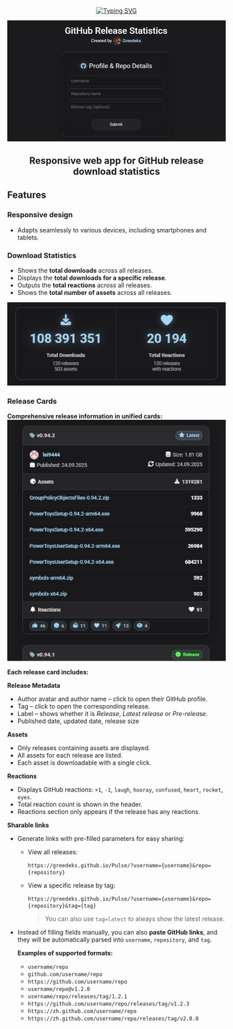<div align="center">
  
<a href="https://git.io/typing-svg"><img src="https://readme-typing-svg.herokuapp.com?font=Audiowide&size=60&duration=1000&pause=5000&center=true&vCenter=true&width=250&height=90&lines=Pulse" alt="Typing SVG" /></a> 

<img src="https://github.com/Greedeks/Pulse/blob/main/.github/preview.png"/><br/>

</div>

<div align="center">
  
## Responsive web app for GitHub release download statistics
</div>

## Features

### **Responsive design**
  - Adapts seamlessly to various devices, including smartphones and tablets.

### **Download Statistics**
  - Shows the **total downloads** across all releases.  
  - Displays the **total downloads for a specific release**.  
  - Outputs the **total reactions** across all releases.  
  - Shows the **total number of assets** across all releases.

<img src="https://github.com/Greedeks/Pulse/blob/main/.github/total.png"/><br/>

### **Release Cards**
**Comprehensive release information in unified cards:**
<img src="https://github.com/Greedeks/Pulse/blob/main/.github/card.png"/><br/>

**Each release card includes:**

 **Release Metadata**
- Author avatar and author name – click to open their GitHub profile.  
- Tag – click to open the corresponding release.  
- Label – shows whether it is *Release*, *Latest release* or *Pre-release*.  
- Published date, updated date, release size 
  
**Assets**
- Only releases containing assets are displayed.  
- All assets for each release are listed.  
- Each asset is downloadable with a single click.  

**Reactions**
- Displays GitHub reactions: `+1`, `-1`, `laugh`, `hooray`, `confused`, `heart`, `rocket`, `eyes`.  
- Total reaction count is shown in the header.  
- Reactions section only appears if the release has any reactions.


**Sharable links**
- Generate links with pre-filled parameters for easy sharing:  
  - View all releases:  
    ```text
    https://greedeks.github.io/Pulse/?username={username}&repo={repository}
    ```
  - View a specific release by tag:  
    ```text
    https://greedeks.github.io/Pulse/?username={username}&repo={repository}&tag={tag}
    ```
    > You can also use `tag=latest` to always show the latest release.  

- Instead of filling fields manually, you can also **paste GitHub links**, and they will be automatically parsed into `username`, `repository`, and `tag`.
  
  **Examples of supported formats:**  
  - `username/repo`  
  - `github.com/username/repo`  
  - `https://github.com/username/repo`  
  - `username/repo@v1.2.0`  
  - `username/repo/releases/tag/1.2.1`  
  - `https://github.com/username/repo/releases/tag/v1.2.3`  
  - `https://zh.github.com/username/repo`  
  - `https://zh.github.com/username/repo/releases/tag/v2.0.0`  